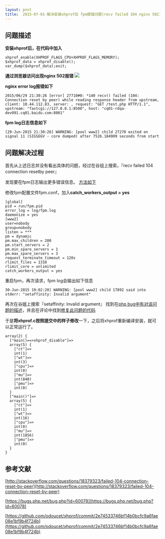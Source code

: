 ```yaml
---
layout: post
title:  2015-07-01-解决安装xhprof后 fpm报错问题(recv failed 104 nginx 502)
---
```


问题描述
---
**安装xhprof后，在代码中加入**

```
xhprof_enable(XHPROF_FLAGS_CPU+XHPROF_FLAGS_MEMORY); 
$xhprof_data = xhprof_disable();
var_dump($xhprof_data);exit;

```
**通过浏览器访问出现nginx 502报错**
![](http://luxiaotong-image.stor.sinaapp.com/nginx_502.png)

**nginx error log报错如下**

```
2015/06/29 21:30:26 [error] 27710#0: *140 recv() failed (104: Connection reset by peer) while reading response header from upstream, client: 10.44.112.83, server: , request: "GET /test.php HTTP/1.1", upstream: "fastcgi://127.0.0.1:8500", host: "cq01-rdqa-dev091.cq01.baidu.com:8001"
```

**fpm log日志信息如下**
```
[29-Jun-2015 21:30:26] WARNING: [pool www2] child 27270 exited on signal 11 (SIGSEGV - core dumped) after 7526.184909 seconds from start
```

问题解决过程
---
首先从上述日志并没有看出具体的问题，经过在谷组上搜索，『recv failed 104 connection resetby peer』

发现要在fpm日志输出更多错误信息。
[方法如下](http://stackoverflow.com/questions/18379323/failed-104-connection-reset-by-peer)

修改fpm配置文件fpm.conf，加入**catch\_workers_output = yes**

```
[global]
pid = run/fpm.pid
error_log = log/fpm.log
daemonize = yes 
[www2]
user=nobody
group=nobody
listen = ***
pm = dynamic
pm.max_children = 200 
pm.start_servers = 2 
pm.min_spare_servers = 1 
pm.max_spare_servers = 3 
request_terminate_timeout = 120s
rlimit_files = 1310
rlimit_core = unlimited
catch_workers_output = yes
```

重启fpm，再次请求，fpm log会输出如下信息

```
30-Jun-2015 19:02:20] WARNING: [pool www2] child 17892 said into stderr: "setaffinity: Invalid argument"
```

再次在谷姐上搜索『setaffinity: Invalid argument』
找到在[php bug中有对该问题的描述](https://bugs.php.net/bug.php?id=60078)，并且在评论中找到[修复此问题的代码](https://github.com/odoucet/xhprof/commit/2e74533746bf14b0bcfc9a6fae08e1bf9b4f724b)

于是**将xhprof.c按照提交中的样子修改**一下，之后将xhprof重新编译安装，就可以正常运行了。

```
array(2) {
  ["main()==>xhprof_disable"]=>
  array(5) {
    ["ct"]=>
    int(1)
    ["wt"]=>
    int(3)
    ["cpu"]=>
    int(0)
    ["mu"]=>
    int(840)
    ["pmu"]=>
    int(0)
  }
  ["main()"]=>
  array(5) {
    ["ct"]=>
    int(1)
    ["wt"]=>
    int(16)
    ["cpu"]=>
    int(0)
    ["mu"]=>
    int(1856)
    ["pmu"]=>
    int(0)
  }
}
```

参考文献
---
[http://stackoverflow.com/questions/18379323/failed-104-connection-reset-by-peer](http://stackoverflow.com/questions/18379323/failed-104-connection-reset-by-peer)

[https://bugs.php.net/bug.php?id=60078](https://bugs.php.net/bug.php?id=60078)

[https://github.com/odoucet/xhprof/commit/2e74533746bf14b0bcfc9a6fae08e1bf9b4f724b](https://github.com/odoucet/xhprof/commit/2e74533746bf14b0bcfc9a6fae08e1bf9b4f724b)